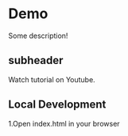# Demo

Some description!

## subheader

Watch tutorial on Youtube.

## Local Development

1.Open index.html in your browser
